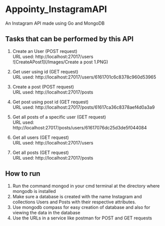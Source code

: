 # Appointy_InstagramAPI
An Instagram API made using Go and MongoDB

## Tasks that can be performed by this API
1. Create an User (POST request) <br />
URL used: http://localhost:27017/users <br />
![CreateAPost1](/Images/Create a post 1.PNG)

2. Get user using id (GET request) <br />
URL used: http://localhost:27017/users/6161701c6c8378c960d53965 <br />

3. Create a post (POST request) <br />
URL used: http://localhost:27017/posts <br />

4. Get post using post id (GET request) <br />
URL used: http://localhost:27017/posts/61617ca36c8378aef4d0a3a9 <br />

5. Get all posts of a specific user (GET request) <br />
URL used: http://localhost:27017/posts/users/61617076dc25d3de5f044084 <br />

6. Get all users (GET request) <br />
URL used: http://localhost:27017/users <br />

7. Get all posts (GET request) <br />
URL used: http://localhost:27017/posts <br />

## How to run
1. Run the command mongod in your cmd terminal at the directory where mongodb is installed
2. Make sure a database is created with the name Instagram and collections Users and Posts with their respective attributes.
3. Use mongodb compass for easy creation of database and also for viewing the data in the database
4. Use the URLs in a service like postman for POST and GET requests
